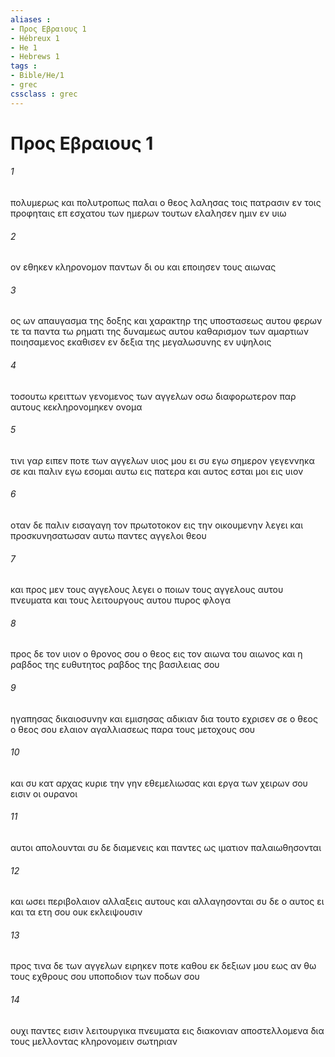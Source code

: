 ```yaml
---
aliases : 
- Προς Εβραιους 1
- Hébreux 1
- He 1
- Hebrews 1
tags : 
- Bible/He/1
- grec
cssclass : grec
---
```


# Προς Εβραιους 1

###### 1
πολυμερως και πολυτροπως παλαι ο θεος λαλησας τοις πατρασιν εν τοις προφηταις επ εσχατου των ημερων τουτων ελαλησεν ημιν εν υιω
###### 2
ον εθηκεν κληρονομον παντων δι ου και εποιησεν τους αιωνας
###### 3
ος ων απαυγασμα της δοξης και χαρακτηρ της υποστασεως αυτου φερων τε τα παντα τω ρηματι της δυναμεως αυτου καθαρισμον των αμαρτιων ποιησαμενος εκαθισεν εν δεξια της μεγαλωσυνης εν υψηλοις
###### 4
τοσουτω κρειττων γενομενος των αγγελων οσω διαφορωτερον παρ αυτους κεκληρονομηκεν ονομα
###### 5
τινι γαρ ειπεν ποτε των αγγελων υιος μου ει συ εγω σημερον γεγεννηκα σε και παλιν εγω εσομαι αυτω εις πατερα και αυτος εσται μοι εις υιον
###### 6
οταν δε παλιν εισαγαγη τον πρωτοτοκον εις την οικουμενην λεγει και προσκυνησατωσαν αυτω παντες αγγελοι θεου
###### 7
και προς μεν τους αγγελους λεγει ο ποιων τους αγγελους αυτου πνευματα και τους λειτουργους αυτου πυρος φλογα
###### 8
προς δε τον υιον ο θρονος σου ο θεος εις τον αιωνα του αιωνος και η ραβδος της ευθυτητος ραβδος της βασιλειας σου
###### 9
ηγαπησας δικαιοσυνην και εμισησας αδικιαν δια τουτο εχρισεν σε ο θεος ο θεος σου ελαιον αγαλλιασεως παρα τους μετοχους σου
###### 10
και συ κατ αρχας κυριε την γην εθεμελιωσας και εργα των χειρων σου εισιν οι ουρανοι
###### 11
αυτοι απολουνται συ δε διαμενεις και παντες ως ιματιον παλαιωθησονται
###### 12
και ωσει περιβολαιον αλλαξεις αυτους και αλλαγησονται συ δε ο αυτος ει και τα ετη σου ουκ εκλειψουσιν
###### 13
προς τινα δε των αγγελων ειρηκεν ποτε καθου εκ δεξιων μου εως αν θω τους εχθρους σου υποποδιον των ποδων σου
###### 14
ουχι παντες εισιν λειτουργικα πνευματα εις διακονιαν αποστελλομενα δια τους μελλοντας κληρονομειν σωτηριαν
